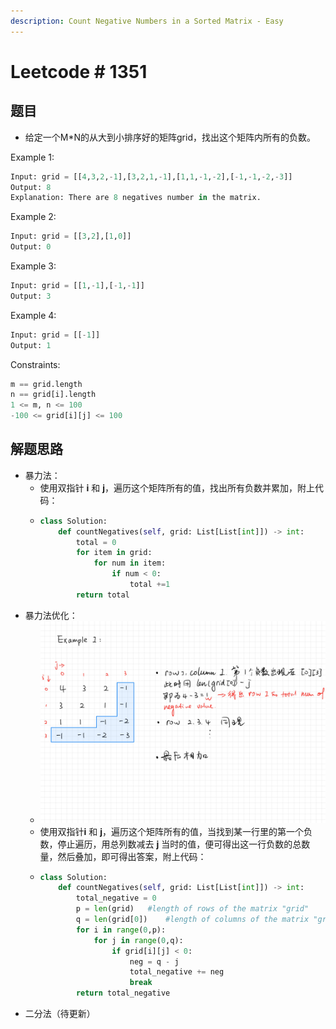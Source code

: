```yaml
---
description: Count Negative Numbers in a Sorted Matrix - Easy
---
```


# Leetcode \# 1351

## 题目

* 给定一个M\*N的从大到小排序好的矩阵grid，找出这个矩阵内所有的负数。

Example 1:

```python
Input: grid = [[4,3,2,-1],[3,2,1,-1],[1,1,-1,-2],[-1,-1,-2,-3]]
Output: 8
Explanation: There are 8 negatives number in the matrix.
```

Example 2:

```python
Input: grid = [[3,2],[1,0]]
Output: 0
```

Example 3:

```python
Input: grid = [[1,-1],[-1,-1]]
Output: 3
```

Example 4:

```python
Input: grid = [[-1]]
Output: 1
```

Constraints:

```python
m == grid.length
n == grid[i].length
1 <= m, n <= 100
-100 <= grid[i][j] <= 100
```

## 解题思路

* 暴力法：
  * 使用双指针 **i** 和 **j**，遍历这个矩阵所有的值，找出所有负数并累加，附上代码：
  * ```python
    class Solution:
        def countNegatives(self, grid: List[List[int]]) -> int:
            total = 0
            for item in grid:
                for num in item:
                    if num < 0:
                        total +=1
            return total
    ```
* 暴力法优化：
  *  ![](.gitbook/assets/leetcode-1351.png) 
  * 使用双指针**i** 和 **j**，遍历这个矩阵所有的值，当找到某一行里的第一个负数，停止遍历，用总列数减去 **j** 当时的值，便可得出这一行负数的总数量，然后叠加，即可得出答案，附上代码：
  * ```python
    class Solution:
        def countNegatives(self, grid: List[List[int]]) -> int:
            total_negative = 0
            p = len(grid)   #length of rows of the matrix "grid"
            q = len(grid[0])    #length of columns of the matrix "grid"
            for i in range(0,p):
                for j in range(0,q):
                    if grid[i][j] < 0:
                        neg = q - j
                        total_negative += neg
                        break
            return total_negative
    ```
* 二分法（待更新）

